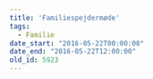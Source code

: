 ```yaml
---
title: 'Familiespejdermøde'
tags:
  - Familie
date_start: "2016-05-22T00:00:00"
date_end: "2016-05-22T12:00:00"
old_id: 5923
---
```

